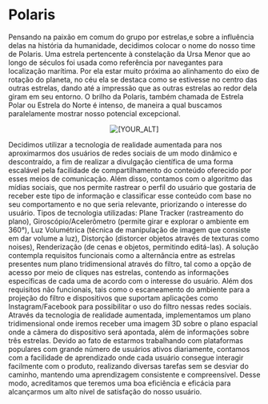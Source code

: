 # Polaris
Pensando na paixão em comum do grupo por estrelas,e sobre a influência delas na história da humanidade, decidimos colocar o nome do nosso time de Polaris. Uma estrela pertencente à constelação da Ursa Menor que ao longo de séculos foi usada como referência por navegantes para localização marítima. Por ela estar muito próxima ao alinhamento do eixo de rotação do planeta, no céu ela se destaca como se estivesse no centro das outras estrelas, dando até a impressão que as outras estrelas ao redor dela giram em seu entorno. O brilho da Polaris, também chamada de  Estrela Polar ou Estrela do Norte é intenso, de maneira a qual buscamos paralelamente mostrar nosso potencial excepcional.

<p align="center">
   <img src="https://user-images.githubusercontent.com/95002561/193434271-c55bdb5c-6a05-4036-950b-d9ab2562496c.png" alt="[YOUR_ALT]"/>
</p>

Decidimos utilizar a tecnologia de realidade aumentada para nos aproximarmos dos usuários de redes sociais de um modo dinâmico e descontraído, a fim de realizar a divulgação científica de uma forma escalável pela facilidade de compartilhamento do conteúdo oferecido por esses meios de comunicação. Além disso, contamos com o algoritmo das mídias sociais, que nos permite rastrear o perfil do usuário que gostaria de receber este tipo de informação e classificar esse conteúdo com base no seu comportamento e no que seria relevante, priorizando o interesse do usuário. Tipos de tecnologia utilizadas: Plane Tracker (rastreamento do plano), Giroscópio/Acelerômetro (permite girar e explorar o ambiente em 360°), Luz Volumétrica (técnica de manipulação de imagem que consiste em dar volume a luz), Distorção (distorcer objetos através de texturas como noises), Renderização (de cenas e objetos, permitindo editá-las). A solução contempla requisitos funcionais como a alternância entre as estrelas presentes num plano tridimensional através do filtro, tal como a opção de acesso por meio de cliques nas estrelas, contendo as informações específicas de cada uma de acordo com o interesse do usuário. Além dos requisitos não funcionais, tais como o escaneamento do ambiente para a projeção do filtro e dispositivos que suportam aplicações como Instagram/Facebook para possibilitar o uso do filtro nessas redes sociais. Através da tecnologia de realidade aumentada, implementamos um plano tridimensional onde iremos receber uma imagem 3D sobre o plano espacial onde a câmera do dispositivo será apontada, além de informações sobre três estrelas. Devido ao fato de estarmos trabalhando com plataformas populares com grande número de usuários ativos diariamente, contamos com a facilidade de aprendizado onde cada usuário consegue interagir facilmente com o produto, realizando diversas tarefas sem se desviar do caminho, mantendo uma aprendizagem consistente e compreensível. Desse modo, acreditamos que teremos uma boa eficiência e eficácia para alcançarmos um alto nível de satisfação do nosso usuário.
